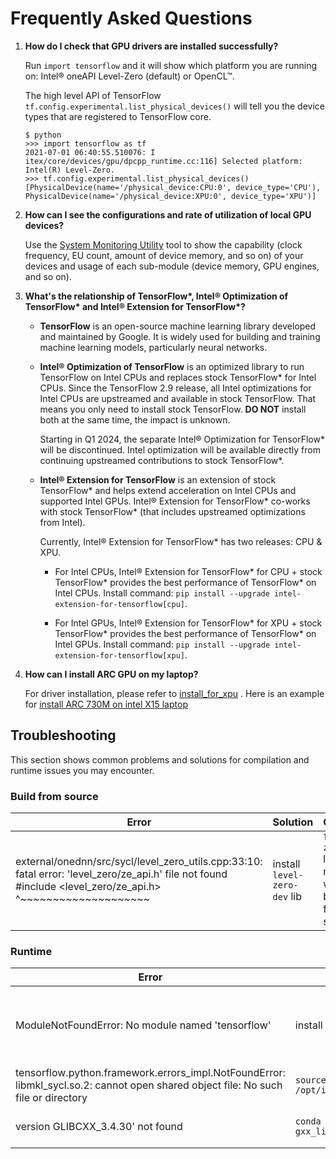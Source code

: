 # Frequently Asked Questions

1. **How do I check that GPU drivers are installed successfully?**

    Run `import tensorflow` and it will show which platform you are running on: Intel® oneAPI Level-Zero (default) or OpenCL™.

    The high level API of TensorFlow `tf.config.experimental.list_physical_devices()` will tell you the device types that are registered to TensorFlow core.

    ```
    $ python
    >>> import tensorflow as tf
    2021-07-01 06:40:55.510076: I itex/core/devices/gpu/dpcpp_runtime.cc:116] Selected platform: Intel(R) Level-Zero.
    >>> tf.config.experimental.list_physical_devices()
    [PhysicalDevice(name='/physical_device:CPU:0', device_type='CPU'), PhysicalDevice(name='/physical_device:XPU:0', device_type='XPU')]
    ```

2. **How can I see the configurations and rate of utilization of local GPU devices?**

    Use the [System Monitoring Utility](https://github.com/intel/pti-gpu/tree/master/tools/sysmon) tool to show the capability (clock frequency, EU count, amount of device memory, and so on) of your devices and usage of each sub-module (device memory, GPU engines, and so on).


3. **What's the relationship of TensorFlow\*, Intel® Optimization of TensorFlow\* and Intel® Extension for TensorFlow\*?**

    - **TensorFlow** is an open-source machine learning library developed and maintained by Google. It is widely used for building and training machine learning models, particularly neural networks.<p/>

    - **Intel® Optimization of TensorFlow** is an optimized library to run TensorFlow on Intel CPUs and replaces stock TensorFlow\* for Intel CPUs. Since the TensorFlow 2.9 release, all Intel optimizations for Intel CPUs are upstreamed and available in stock TensorFlow. That means you only need to install stock TensorFlow. **DO NOT** install both at the same time, the impact is unknown.

      Starting in Q1 2024, the separate Intel® Optimization for TensorFlow* will be discontinued. Intel optimization will be available directly from continuing upstreamed contributions to stock TensorFlow*.

    - **Intel® Extension for TensorFlow** is an extension of stock TensorFlow* and helps extend acceleration on Intel CPUs and supported Intel GPUs.
      Intel® Extension for TensorFlow* co-works with stock TensorFlow* (that
      includes upstreamed optimizations from Intel).

      Currently, Intel® Extension for TensorFlow* has two releases: CPU & XPU.

      - For Intel CPUs, Intel® Extension for TensorFlow* for CPU + stock TensorFlow\* provides the best performance of TensorFlow\* on Intel CPUs. Install command: `pip install --upgrade intel-extension-for-tensorflow[cpu]`.

      - For Intel GPUs, Intel® Extension for TensorFlow* for XPU + stock TensorFlow\* provides the best performance of TensorFlow* on Intel GPUs. Install command: `pip install --upgrade intel-extension-for-tensorflow[xpu]`.

4. **How can I install ARC GPU on my laptop?**

   For driver installation, please refer to [install_for_xpu](https://github.com/intel/intel-extension-for-tensorflow/blob/main/docs/install/install_for_xpu.md) . Here is an example for [install ARC 730M on intel X15 laptop](https://github.com/intel/intel-extension-for-tensorflow/issues/54)


## Troubleshooting

This section shows common problems and solutions for compilation and runtime issues you may encounter.



### Build from source

| Error                                                        | Solution                     | Comments                                                 |
| ------------------------------------------------------------ | ---------------------------- | -------------------------------------------------------- |
| external/onednn/src/sycl/level_zero_utils.cpp:33:10: fatal error: 'level_zero/ze_api.h' file not found<br/>#include <level_zero/ze_api.h><br/>         ^~~~~~~~~~~~~~~~~~~~~ | install `level-zero-dev` lib | `level-zero-dev` lib is needed when building from source |



### Runtime

| Error                                                        | Solution                              | Comments                            |
| ------------------------------------------------------------ | ------------------------------------- | ----------------------------------- |
| ModuleNotFoundError: No module named 'tensorflow'            | install TensorFlow                    | Intel® Extension for TensorFlow* depends on TensorFlow          |
| tensorflow.python.framework.errors_impl.NotFoundError: libmkl_sycl.so.2: cannot open shared object file: No such file or directory | `source /opt/intel/oneapi/setvars.sh` | set env vars of oneAPI Base Toolkit |
| version GLIBCXX_3.4.30' not found | `conda install -c conda-forge gxx_linux-64==12.1.0` | install higher version glibcxx |  



